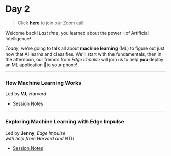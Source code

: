 # Day 2

>Click **[here](https://www.google.com)** to join our Zoom call.

Welcome back!  *Last time*, you learned about the power 💡of Artificial Intelligence!  

*Today*, we're going to talk all about **machine learning** (ML) to figure out just how that AI learns and classifies.  We'll start with the fundamentals, then in the afternoon, our friends from *Edge Impulse* will join us to help **you** deploy an ML application 📲to your phone!

***

### How Machine Learning Works
<div class="message">
Led by <b>VJ</b>, <i>Harvard</i>
</div>

* [Session Notes](ml)

***

### Exploring Machine Learning with Edge Impulse
<div class="message">
Led by <b>Jenny</b>, <i>Edge Impulse</i><br>
<i>with help from Harvard and NTU</i>
</div>

* [Session Notes](pretrained)